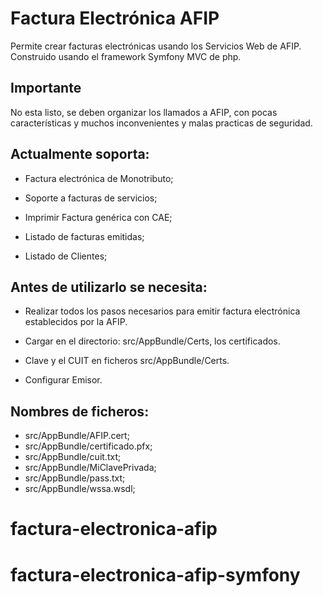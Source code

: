 Factura Electrónica AFIP
========================

Permite crear facturas electrónicas usando los Servicios Web de AFIP. Construido usando 
el framework Symfony MVC de php.  

Importante
--------------

No esta listo, se deben organizar los llamados a AFIP, con pocas características y muchos inconvenientes y malas practicas de seguridad. 

 


Actualmente soporta:
----------------------------
  * Factura electrónica de Monotributo; 

  * Soporte a facturas de servicios;

  * Imprimir Factura genérica con CAE;

  * Listado de facturas emitidas;

  * Listado de Clientes;  

Antes de utilizarlo se necesita:
------------------------------------------
  * Realizar todos los pasos necesarios para emitir factura electrónica establecidos por la AFIP.

  * Cargar en el directorio: src/AppBundle/Certs, los certificados.

  * Clave y el CUIT en ficheros src/AppBundle/Certs.   

  * Configurar Emisor.



Nombres de ficheros:
----------------------------

  * src/AppBundle/AFIP.cert;
  * src/AppBundle/certificado.pfx;
  * src/AppBundle/cuit.txt;
  * src/AppBundle/MiClavePrivada;
  * src/AppBundle/pass.txt;
  * src/AppBundle/wssa.wsdl;

# factura-electronica-afip
# factura-electronica-afip-symfony
